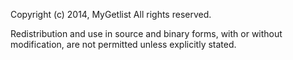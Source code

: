 Copyright (c) 2014, MyGetlist
All rights reserved.

Redistribution and use in source and binary forms, with or without
modification, are not permitted unless explicitly stated.
